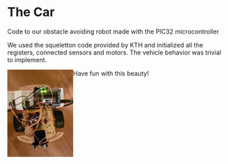 # The Car

Code to our obstacle avoiding robot made with the PIC32 microcontroller

We used the squeletton code provided by KTH and initialized all the registers, connected sensors and motors.
The vehicle behavior was trivial to implement.

<a href="https://www.youtube.com/watch?v=2tecXFYZkzA"><img src="jompai.png" align="left" height="200" width="150" ></a>

Have fun with this beauty!
